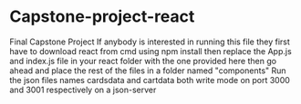 # Capstone-project-react
Final Capstone Project
If anybody is interested in running this file they first have to download react from cmd using npm install
then replace the App.js and index.js file in your react folder with the one provided here
then go ahead and place the rest of the files in a folder named "components"
Run the json files names cardsdata and cartdata both write mode on port 3000 and 3001 respectively on a json-server
